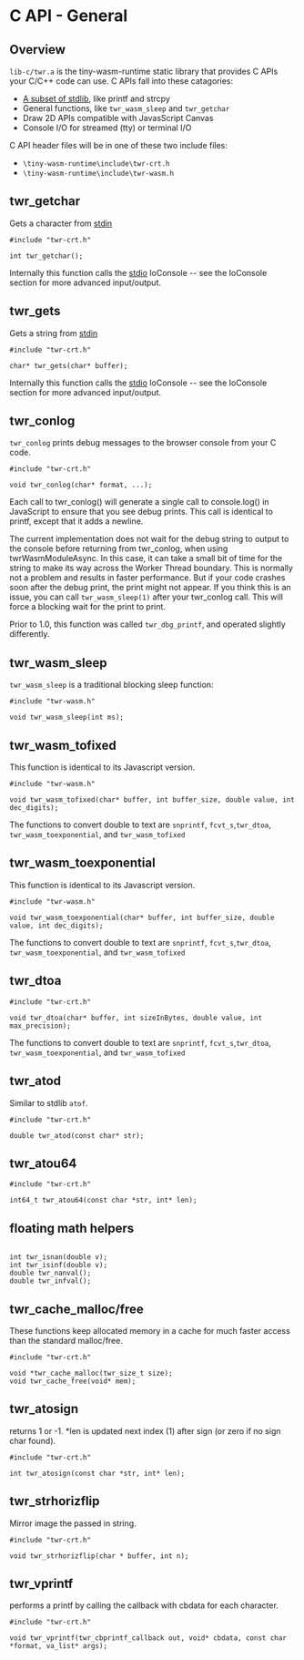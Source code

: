 
# C API - General 
## Overview
`lib-c/twr.a` is the tiny-wasm-runtime static library that provides C APIs your C/C++ code can use.  C APIs fall into these catagories:

- [A subset of stdlib](api-c-stdlib.md), like printf and strcpy
- General functions, like `twr_wasm_sleep` and `twr_getchar`
- Draw 2D APIs compatible with JavasScript Canvas
- Console I/O for streamed (tty) or terminal I/O


C API header files will be in one of these two include files:

- `\tiny-wasm-runtime\include\twr-crt.h`
- `\tiny-wasm-runtime\include\twr-wasm.h`

## twr_getchar
Gets a character from [stdin](stdio.md)
~~~
#include "twr-crt.h"

int twr_getchar();
~~~

Internally this function calls the [stdio](stdio.md) IoConsole -- see the IoConsole section for more advanced input/output.

## twr_gets
Gets a string from [stdin](stdio.md) 
~~~
#include "twr-crt.h"

char* twr_gets(char* buffer);
~~~

Internally this function calls the [stdio](stdio.md) IoConsole -- see the IoConsole section for more advanced input/output.
## twr_conlog
`twr_conlog` prints debug messages to the browser console from your C code.
~~~
#include "twr-crt.h"

void twr_conlog(char* format, ...);
~~~

Each call to twr_conlog() will generate a single call to console.log() in JavaScript to ensure that you see debug prints.  This call is identical to printf, except that it adds a newline.

The current implementation does not wait for the debug string to output to the console before returning from twr_conlog, when using twrWasmModuleAsync.  In this case, it can take a small bit of time for the string to make its way across the Worker Thread boundary.  This is normally not a problem and results in faster performance.  But if your code crashes soon after the debug print, the print might not appear.  If you think this is an issue, you can call `twr_wasm_sleep(1)` after your twr_conlog call.  This will force a blocking wait for the print to print.

Prior to 1.0, this function was called `twr_dbg_printf`, and operated slightly differently.

## twr_wasm_sleep
`twr_wasm_sleep` is a traditional blocking sleep function:
~~~
#include "twr-wasm.h"

void twr_wasm_sleep(int ms);
~~~

## twr_wasm_tofixed
This function is identical to its Javascript version.
~~~
#include "twr-wasm.h"

void twr_wasm_tofixed(char* buffer, int buffer_size, double value, int dec_digits);
~~~

The functions to convert double to text are `snprintf`, `fcvt_s`,`twr_dtoa`, `twr_wasm_toexponential`, and `twr_wasm_tofixed`

## twr_wasm_toexponential
This function is identical to its Javascript version.

~~~
#include "twr-wasm.h"

void twr_wasm_toexponential(char* buffer, int buffer_size, double value, int dec_digits);
~~~

The functions to convert double to text are `snprintf`, `fcvt_s`,`twr_dtoa`, `twr_wasm_toexponential`, and `twr_wasm_tofixed`

## twr_dtoa
~~~
#include "twr-crt.h"

void twr_dtoa(char* buffer, int sizeInBytes, double value, int max_precision);
~~~

The functions to convert double to text are `snprintf`, `fcvt_s`,`twr_dtoa`, `twr_wasm_toexponential`, and `twr_wasm_tofixed`

## twr_atod
Similar to stdlib `atof`.
~~~
#include "twr-crt.h"

double twr_atod(const char* str);
~~~

## twr_atou64
~~~
#include "twr-crt.h"

int64_t twr_atou64(const char *str, int* len);
~~~

## floating math helpers
~~~

int twr_isnan(double v);
int twr_isinf(double v);
double twr_nanval();
double twr_infval();
~~~

## twr_cache_malloc/free
These functions keep allocated memory in a cache for much faster access than the standard malloc/free.
~~~
#include "twr-crt.h"

void *twr_cache_malloc(twr_size_t size);
void twr_cache_free(void* mem);
~~~

## twr_atosign
returns 1 or -1.  *len is updated next index (1) after sign (or zero if no sign char found).
~~~
#include "twr-crt.h"

int twr_atosign(const char *str, int* len);
~~~

## twr_strhorizflip
Mirror image the passed in string.
~~~
#include "twr-crt.h"

void twr_strhorizflip(char * buffer, int n);
~~~

## twr_vprintf
performs a printf by calling the callback with cbdata for each character.
~~~
#include "twr-crt.h"

void twr_vprintf(twr_cbprintf_callback out, void* cbdata, const char *format, va_list* args);
~~~

